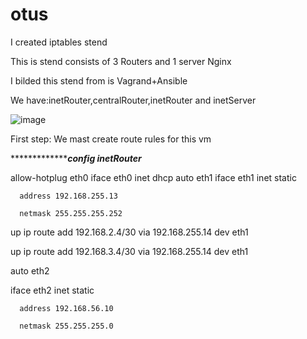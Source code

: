 # otus
I created iptables stend

This is stend consists of 3 Routers and 1 server Nginx

I bilded this stend from is Vagrand+Ansible

We have:inetRouter,centralRouter,inetRouter and inetServer

![image](https://github.com/tulamelkii/otus/assets/130311206/82bc1d27-2460-444f-b171-abab798267ed)

First step: We mast create route rules for this vm

********************************************config inetRouter*******************************

allow-hotplug eth0
iface eth0 inet dhcp
auto eth1
iface eth1 inet static

      address 192.168.255.13
      
      netmask 255.255.255.252
      
up ip route add 192.168.2.4/30 via 192.168.255.14 dev eth1

up ip route add 192.168.3.4/30 via 192.168.255.14 dev eth1 

auto eth2

iface eth2 inet static

      address 192.168.56.10
      
      netmask 255.255.255.0

